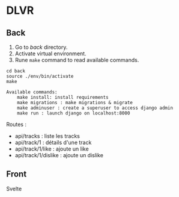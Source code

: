 # DLVR

## Back

1. Go to _back_ directory.
2. Activate virtual environment.
3. Rune `make` command to read available commands.

```
cd back
source ./env/bin/activate
make
```

```
Available commands: 
	make install: install requirements
	make migrations : make migrations & migrate
	make adminuser : create a superuser to access django admin
	make run : launch django on localhost:8000
```


Routes :
- api/tracks : liste les tracks
- api/track/1 : détails d'une track
- api/track/1/like : ajoute un like
- api/track/1/dislike : ajoute un dislike


## Front

Svelte
